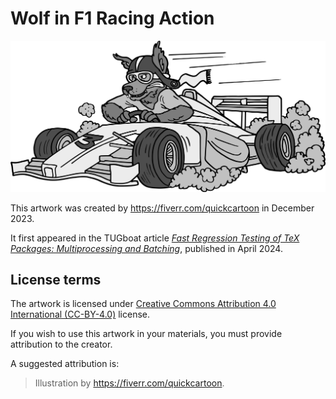 # Wolf in F1 Racing Action

 ![artwork](wolf-f1.png "Wolf in F1 Racing Action by <https://fiverr.com/quickcartoon>")

This artwork was created by <https://fiverr.com/quickcartoon> in December 2023.

It first appeared in the TUGboat article [_Fast Regression Testing of TeX Packages: Multiprocessing and Batching_][tb139], published in April 2024.

## License terms

The artwork is licensed under [Creative Commons Attribution 4.0 International (CC-BY-4.0)][cc-by] license.

If you wish to use this artwork in your materials, you must provide attribution to the creator.

A suggested attribution is:

> Illustration by <https://fiverr.com/quickcartoon>.

 [tb139]: https://www.tug.org/TUGboat/tb45-1/tb139starynovotny-testing.pdf
 [cc-by]: https://creativecommons.org/licenses/by/4.0/legalcode
